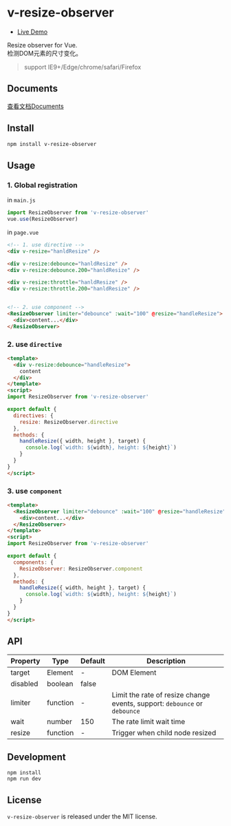 # v-resize-observer

* [Live Demo](https://meqn.github.io/v-resize-observer/example/)

Resize observer for Vue.  
检测DOM元素的尺寸变化。

> support IE9+/Edge/chrome/safari/Firefox



## Documents

[查看文档Documents](https://meqn.github.io/v-resize-observer/)



## Install

```bash
npm install v-resize-observer
```

## Usage

### 1. Global registration

in `main.js`
```js
import ResizeObserver from 'v-resize-observer'
vue.use(ResizeObserver)
```

in `page.vue`
```html
<!-- 1. use directive -->
<div v-resize="hanldResize" />

<div v-resize:debounce="hanldResize" />
<div v-resize:debounce.200="hanldResize" />

<div v-resize:throttle="hanldResize" />
<div v-resize:throttle.200="hanldResize" />


<!-- 2. use component -->
<ResizeObserver limiter="debounce" :wait="100" @resize="handleResize">
  <div>content...</div>
</ResizeObserver>
```



### 2. use  `directive`

```html
<template>
  <div v-resize:debounce="handleResize">
    content
  </div>
</template>
<script>
import ResizeObserver from 'v-resize-observer'

export default {
  directives: {
    resize: ResizeObserver.directive
  },
  methods: {
    handleResize({ width, height }, target) {
      console.log(`width: ${width}, height: ${height}`)
    }
  }
}
</script>
```



### 3. use `component`

```html
<template>
  <ResizeObserver limiter="debounce" :wait="100" @resize="handleResize">
    <div>content...</div>
  </ResizeObserver>
</template>
<script>
import ResizeObserver from 'v-resize-observer'

export default {
  components: {
    ResizeObserver: ResizeObserver.component
  },
  methods: {
    handleResize({ width, height }, target) {
      console.log(`width: ${width}, height: ${height}`)
    }
  }
}
</script>
```



## API

| Property | Type     | Default | Description                                                  |
| -------- | -------- | ------- | ------------------------------------------------------------ |
| target   | Element  | -       | DOM Element                                                  |
| disabled | boolean  | false   |                                                              |
| limiter  | function | -       | Limit the rate of resize change events, support: `debounce` or `debounce` |
| wait     | number   | 150     | The rate limit wait time                                     |
| resize   | function | -       | Trigger when child node resized                              |



## Development

```
npm install
npm run dev
```



## License

`v-resize-observer` is released under the MIT license.

